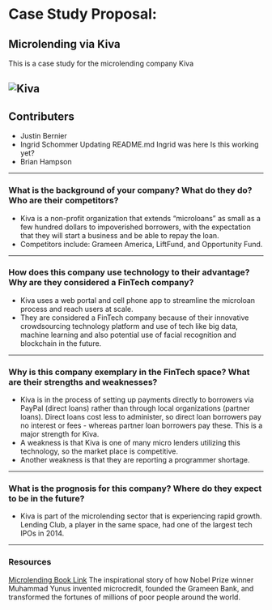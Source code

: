 # Case Study Proposal:
## Microlending via Kiva
This is a case study for the microlending company Kiva

![Kiva](https://upload.wikimedia.org/wikipedia/commons/thumb/c/cd/Kiva.org_logo_2016.svg/1200px-Kiva.org_logo_2016.svg.png)
---

## Contributers
* Justin Bernier
* Ingrid Schommer 
Updating README.md
Ingrid was here
Is this working yet? 
* Brian Hampson
---


### What is the background of your company? What do they do? Who are their competitors?

* Kiva is a non-profit organization that extends “microloans” as small as a few hundred dollars to impoverished borrowers, with the expectation that they will start a business and be able to repay the loan. 
* Competitors include: Grameen America, LiftFund, and Opportunity Fund. 

---

### How does this company use technology to their advantage? Why are they considered a FinTech company?
* Kiva uses a web portal and cell phone app to streamline the microloan process and reach users at scale.
* They are considered a FinTech company because of their innovative crowdsourcing technology platform and use of tech like big data, machine learning and also potential use of facial recognition and blockchain in the future.

---
### Why is this company exemplary in the FinTech space? What are their strengths and weaknesses?

* Kiva is in the process of setting up payments directly to borrowers via PayPal (direct loans) rather than through local organizations (partner loans). Direct loans cost less to administer, so direct loan borrowers pay no interest or fees - whereas partner loan borrowers pay these. This is a major strength for Kiva. 
* A weakness is that Kiva is one of many micro lenders utilizing this technology, so the market place is competitive. 
* Another weakness is that they are reporting a programmer shortage. 

---

### What is the prognosis for this company? Where do they expect to be in the future?

* Kiva is part of the microlending sector that is experiencing rapid growth.  Lending Club, a player in the same space, had one of the largest tech IPOs in 2014.
---
### Resources
[Microlending Book Link](https://www.amazon.com/dp/B004OVEYO4/ref=dp-kindle-redirect?_encoding=UTF8&btkr=1 "Banker To The Poor: Micro-Lending and the Battle Against World Poverty")
The inspirational story of how Nobel Prize winner Muhammad Yunus invented microcredit, founded the Grameen Bank, and transformed the fortunes of millions of poor people around the world.
